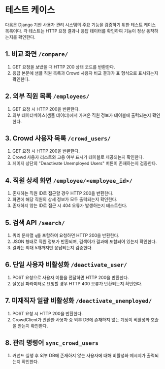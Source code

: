 # 테스트 케이스

다음은 Django 기반 사용자 관리 시스템의 주요 기능을 검증하기 위한 테스트 케이스 목록이다. 각 테스트는 HTTP 요청 결과나 응답 데이터를 확인하여 기능이 정상 동작하는지를 확인한다.

## 1. 비교 화면 `/compare/`
1. GET 요청을 보냈을 때 HTTP 200 상태 코드를 반환한다.
2. 응답 본문에 샘플 직원 목록과 Crowd 사용자 비교 결과가 표 형식으로 표시되는지 확인한다.

## 2. 외부 직원 목록 `/employees/`
1. GET 요청 시 HTTP 200을 반환한다.
2. 외부 데이터베이스(샘플 데이터)에서 가져온 직원 정보가 테이블에 출력되는지 확인한다.

## 3. Crowd 사용자 목록 `/crowd_users/`
1. GET 요청 시 HTTP 200을 반환한다.
2. Crowd 사용자 리스트와 고용 여부 표시가 테이블로 제공되는지 확인한다.
3. 페이지 상단의 "Deactivate Unemployed Users" 버튼이 존재하는지 검증한다.

## 4. 직원 상세 화면 `/employee/<employee_id>/`
1. 존재하는 직원 ID로 접근할 경우 HTTP 200을 반환한다.
2. 화면에 해당 직원의 상세 정보가 모두 출력되는지 확인한다.
3. 존재하지 않는 ID로 접근 시 404 오류가 발생하는지 테스트한다.

## 5. 검색 API `/search/`
1. 쿼리 문자열 `q`를 포함하여 요청하면 HTTP 200을 반환한다.
2. JSON 형태로 직원 정보가 반환되며, 검색어가 결과에 포함되어 있는지 확인한다.
3. 결과는 최대 5개까지만 응답되는지 검증한다.

## 6. 단일 사용자 비활성화 `/deactivate_user/`
1. POST 요청으로 사용자 이름을 전달하면 HTTP 200을 반환한다.
2. 잘못된 파라미터로 요청할 경우 HTTP 400 오류가 반환되는지 확인한다.

## 7. 미재직자 일괄 비활성화 `/deactivate_unemployed/`
1. POST 요청 시 HTTP 200을 반환한다.
2. CrowdClient가 반환한 사용자 중 외부 DB에 존재하지 않는 계정이 비활성화 호출을 받는지 확인한다.

## 8. 관리 명령어 `sync_crowd_users`
1. 커맨드 실행 후 외부 DB에 존재하지 않는 사용자에 대해 비활성화 메시지가 출력되는지 확인한다.

